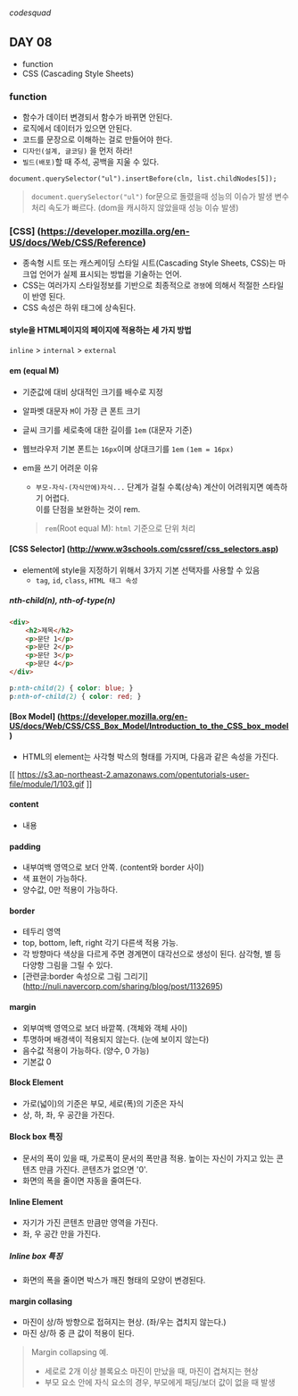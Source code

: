 ###### codesquad

## DAY 08
- function
- CSS (Cascading Style Sheets)

### function
- 함수가 데이터 변경되서 함수가 바뀌면 안된다.
- 로직에서 데이터가 있으면 안된다. 
- 코드를 문장으로 이해하는 걸로 만들어야 한다.
- `디자인(설계, 글코딩)` 을 먼저 하라!
- `빌드(배포)`할 때 주석, 공백을 지울 수 있다.

```
document.querySelector("ul").insertBefore(cln, list.childNodes[5]);
```
>  `document.querySelector("ul")` for문으로 돌렸을때 성능의 이슈가 발생
> 변수 처리 속도가 빠르다. (dom을 캐시하지 않았을때 성능 이슈 발생)

### [CSS] (https://developer.mozilla.org/en-US/docs/Web/CSS/Reference)
- 종속형 시트 또는 캐스케이딩 스타일 시트(Cascading Style Sheets, CSS)는 마크업 언어가 실제 표시되는 방법을 기술하는 언어.
- CSS는 여러가지 스타일정보를 기반으로 최종적으로 `경쟁`에 의해서 적절한 스타일이 반영 된다.
- CSS 속성은 하위 태그에 상속된다.

#### style을 HTML페이지의 페이지에 적용하는 세 가지 방법
`inline` > `internal` > `external`

#### em (equal M)
- 기준값에 대비 상대적인 크기를 배수로 지정
- 알파벳 대문자 `M`이 가장 큰 폰트 크기
- 글씨 크기를 세로축에 대한 길이를 `1em` (대문자 기준)
- 웹브라우저 기본 폰트는 `16px`이며 상대크기를 `1em` `(1em = 16px)`
- em을 쓰기 어려운 이유
	- `부모-자식-(자식안에)자식...` 단계가 걸칠 수록(상속) 계산이 어려워지면 예측하기 어렵다. <br>
	이를 단점을 보완하는 것이 rem. <br>

	> `rem`(Root equal M): `html` 기준으로 단위 처리

#### [CSS Selector] (http://www.w3schools.com/cssref/css_selectors.asp)
- element에 style을 지정하기 위해서 3가지 기본 선택자를 사용할 수 있음
	- `tag`, `id`, `class`, `HTML 태그 속성` <br>


##### nth-child(n), nth-of-type(n)

```html
<div>
    <h2>제목</h2>
    <p>문단 1</p>
    <p>문단 2</p>
    <p>문단 3</p>
    <p>문단 4</p>
</div>
```

```css
p:nth-child(2) { color: blue; }
p:nth-of-child(2) { color: red; }
```

#### [Box Model] (https://developer.mozilla.org/en-US/docs/Web/CSS/CSS_Box_Model/Introduction_to_the_CSS_box_model)
- HTML의 element는 사각형 박스의 형태를 가지며, 다음과 같은 속성을 가진다.

[[ https://s3.ap-northeast-2.amazonaws.com/opentutorials-user-file/module/1/103.gif ]]

#### content
- 내용

#### padding
- 내부여백 영역으로 보더 안쪽. (content와 border 사이)
- 색 표현이 가능하다.
- 양수값, 0만 적용이 가능하다. 

#### border 
- 테두리 영역
- top, bottom, left, right 각기 다른색 적용 가능.
- 각 방향마다 색상을 다르게 주면 경계면이 대각선으로 생성이 된다. 삼각형, 별 등 다양항 그림을 그릴 수 있다.
- [관련글:border 속성으로 그림 그리기] (http://nuli.navercorp.com/sharing/blog/post/1132695)

#### margin
- 외부여백 영역으로 보더 바깥쪽. (객체와 객체 사이)
- 투명하며 배경색이 적용되지 않는다. (눈에 보이지 않는다)
- 음수값 적용이 가능하다. (양수, 0 가능)
- 기본값 0

#### Block Element
- 가로(넓이)의 기준은 부모, 세로(폭)의 기준은 자식
- 상, 하, 좌, 우 공간을 가진다.

####  Block box 특징
- 문서의 폭이 있을 때, 가로폭이 문서의 폭만큼 적용. 높이는 자신이 가지고 있는 콘텐츠 만큼 가진다. 콘텐츠가 없으면 '0'. 
- 화면의 폭을 줄이면 자동을 줄여든다. 

#### Inline Element
- 자기가 가진 콘텐츠 만큼만 영역을 가진다.
- 좌, 우 공간 만을 가진다.

##### Inline box 특징
- 화면의 폭을 줄이면 박스가 깨진 형태의 모양이 변경된다.

#### margin collasing
- 마진이 상/하 방향으로 접혀지는 현상. (좌/우는 겹치지 않는다.)
- 마진 상/하 중 큰 값이 적용이 된다.

> Margin collapsing 예.
> - 세로로 2개 이상 블록요소 마진이 만났을 때, 마진이 겹쳐지는 현상
> - 부모 요소 안에 자식 요소의 경우, 부모에게 패딩/보더 값이 없을 때 발생

